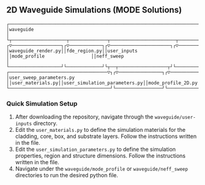 ## 2D Waveguide Simulations (MODE Solutions)

    ┌─────────────────────────────────────────────────────────────────────────────────────────────┐                                                                                                 
    │waveguide                                                                                    │                                                                                                 
    └┬────────────────────┬──────────────┬────────────────────────┬──────────────────────────────┬┘                                                                                                 
    ┌▽──────────────────┐┌▽────────────┐┌▽──────────────────────┐┌▽────────────────────────────┐┌▽─────────────────────────────────────────────────────────────────┐                                
    │waveguide_render.py││fde_region.py││user_inputs            ││mode_profile                 ││neff_sweep                                                        │                                
    └───────────────────┘└─────────────┘└┬──┬──────────────────┬┘└────────────────────────────┬┘└─────────────────┬─────────────────┬─────────────────────────────┬┘                                
    ┌────────────────────────────────────▽┐┌▽────────────────┐┌▽────────────────────────────┐┌▽─────────────────┐┌▽───────────────┐┌▽───────────────────────────┐┌▽────────────────────────────────┐
    │user_sweep_parameters.py             ││user_materials.py││user_simulation_parameters.py││mode_profile_2D.py││neff_width_2D.py││neff_height_variations_2D.py││neff_width_sweep_variations_2D.py│
    └─────────────────────────────────────┘└─────────────────┘└─────────────────────────────┘└──────────────────┘└────────────────┘└────────────────────────────┘└─────────────────────────────────┘
    
    

### Quick Simulation Setup

1. After downloading the repository, navigate through the `waveguide/user-inputs` directory.
2. Edit the `user_materials.py` to define the simulation materials for the cladding, core, box, and substrate layers. Follow the instructions written in the file.
3. Edit the `user_simulation_parameters.py` to define the simulation properties, region and structure dimensions. Follow the instructions written in the file.
4. Navigate under the `waveguide/mode_profile` or `waveguide/neff_sweep` directories to run the desired python file.
